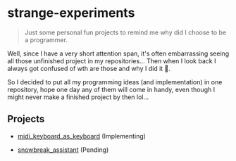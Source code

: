 # strange-experiments

> Just some personal fun projects to remind me why did I choose to be a programmer.

Well, since I have a very short attention span, it's often embarrassing seeing all those unfinished project in my repositories...
Then when I look back I always got confused of wth are those and why I did it 🤷.

So I decided to put all my programming ideas (and implementation) in one repository, hope one day any of them will come in handy,
even though I might never make a finished project by then lol...

## Projects

- [midi_keyboard_as_keyboard](./midi_keyboard_as_keyboard/README.md) (Implementing)

- [snowbreak_assistant](./snowbreak_assistant/README.md) (Pending)

